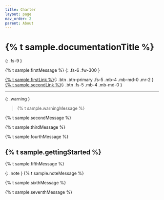 ```yaml
---
title: Charter
layout: page
nav_order: 2
parent: About
---
```


# {% t sample.documentationTitle %}
{: .fs-9 }

{% t sample.firstMessage %}
{: .fs-6 .fw-300 }

[{% t sample.firstLink %}](#getting-started){: .btn .btn-primary .fs-5 .mb-4 .mb-md-0 .mr-2 }
[{% t sample.secondLink %}][Just the Docs repo]{: .btn .fs-5 .mb-4 .mb-md-0 }

---

{: .warning }
> {% t sample.warningMessage %}

{% t sample.secondMessage %}

{% t sample.thirdMessage %}

{% t sample.fourthMessage %}

## {% t sample.gettingStarted %}

{% t sample.fifthMessage %}

{: .note }
{% t sample.noteMessage %}

{% t sample.sixthMessage %}

{% t sample.seventhMessage %}


[Jekyll]: https://jekyllrb.com
[Markdown]: https://daringfireball.net/projects/markdown/
[Liquid]: https://github.com/Shopify/liquid/wiki
[Front matter]: https://jekyllrb.com/docs/front-matter/
[Jekyll configuration]: https://jekyllrb.com/docs/configuration/
[source file for this page]: https://github.com/just-the-docs/just-the-docs/blob/main/index.md
[Just the Docs Template]: https://just-the-docs.github.io/just-the-docs-template/
[Just the Docs]: https://just-the-docs.com
[Just the Docs repo]: https://github.com/just-the-docs/just-the-docs
[GitHub Pages]: https://pages.github.com/
[Template README]: https://github.com/just-the-docs/just-the-docs-template/blob/main/README.md
[use the template]: https://github.com/just-the-docs/just-the-docs-template/generate